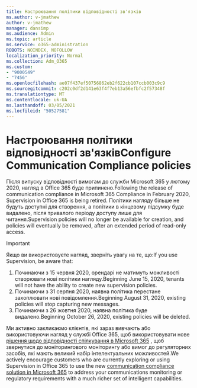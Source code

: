 ```yaml
---
title: Настроювання політики відповідності зв'язків
ms.author: v-jmathew
author: v-jmathew
manager: dansimp
ms.audience: Admin
ms.topic: article
ms.service: o365-administration
ROBOTS: NOINDEX, NOFOLLOW
localization_priority: Normal
ms.collection: Adm_O365
ms.custom:
- "9000549"
- "7456"
ms.openlocfilehash: ae07f437ef50756862eb2f622cb107ccb003c9c9
ms.sourcegitcommit: c202c0df2d141e63f4f7eb13a56efbfc2f57348f
ms.translationtype: MT
ms.contentlocale: uk-UA
ms.lasthandoff: 03/05/2021
ms.locfileid: "50527581"
---
```

# <a name="configure-communication-compliance-policies"></a><span data-ttu-id="2ccd3-102">Настроювання політики відповідності зв'язків</span><span class="sxs-lookup"><span data-stu-id="2ccd3-102">Configure Communication Compliance policies</span></span>

<span data-ttu-id="2ccd3-103">Після випуску відповідності вимогам до служби Microsoft 365 у лютому 2020, нагляд в Office 365 буде припинено.</span><span class="sxs-lookup"><span data-stu-id="2ccd3-103">Following the release of communication compliance in Microsoft 365 Compliance in February 2020, Supervision in Office 365 is being retired.</span></span> <span data-ttu-id="2ccd3-104">Політики нагляду більше не будуть доступні для створення, а політики в кінцевому підсумку буде видалено, після тривалого періоду доступу лише для читання.</span><span class="sxs-lookup"><span data-stu-id="2ccd3-104">Supervision policies will no longer be available for creation, and policies will eventually be removed, after an extended period of read-only access.</span></span>

> [!IMPORTANT]
> <span data-ttu-id="2ccd3-105">Якщо ви використовуєте нагляд, зверніть увагу на те, що:</span><span class="sxs-lookup"><span data-stu-id="2ccd3-105">If you use Supervision, be aware that:</span></span>
>
> 1. <span data-ttu-id="2ccd3-106">Починаючи з 15 червня 2020, орендарі не матимуть можливості створювати нові політики нагляду.</span><span class="sxs-lookup"><span data-stu-id="2ccd3-106">Beginning June 15, 2020, tenants will not have the ability to create new supervision policies.</span></span>
> 2. <span data-ttu-id="2ccd3-107">Починаючи з 31 серпня 2020, наявна політика перестане захоплювати нові повідомлення.</span><span class="sxs-lookup"><span data-stu-id="2ccd3-107">Beginning August 31, 2020, existing policies will stop capturing new messages.</span></span>
> 3. <span data-ttu-id="2ccd3-108">Починаючи з 26 жовтня 2020, наявна політика буде видалено.</span><span class="sxs-lookup"><span data-stu-id="2ccd3-108">Beginning October 26, 2020, existing policies will be deleted.</span></span>

<span data-ttu-id="2ccd3-109">Ми активно закликаємо клієнтів, які зараз вивчають або використовуючи нагляд у службі Office 365, щоб використовувати нове [рішення щодо відповідності спілкування в Microsoft 365](https://go.microsoft.com/fwlink/?linkid=2128593) , щоб звернутися до моніторингового моніторингу або вимог до регуляторних засобів, які мають великий набір інтелектуальних можливостей.</span><span class="sxs-lookup"><span data-stu-id="2ccd3-109">We actively encourage customers who are currently exploring or using Supervision in Office 365 to use the new [communication compliance solution in Microsoft 365](https://go.microsoft.com/fwlink/?linkid=2128593) to address your communications monitoring or regulatory requirements with a much richer set of intelligent capabilities.</span></span>
